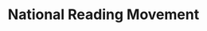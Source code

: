 ---
layout: homepage
title: National Reading Movement
description: Read More, Read Widely, Read Together
permalink: /
notification: 
sections:
    - hero:
        title: 
        subtitle: 
        background: /images/DBL Slider.png
        url: /contact-us/
        button: 
        key_highlights:
            - title: Grab a Book
              description: Borrow the reads in selected Grab vehicles. Find out more.
              url: /grab-a-book/
            - title: Coffee Meets Novel
              description: Get your free coffee with when you borrow an eBook/audiobook! Find out more.
              url: /cmn/
            - title: Book Clubs
              description: Keen to share your thoughts about the books you have read? Why not join a book club? Find out more.
              url: /initiatives/book-clubs/
    - infopic:
        title: Read@Work
        subtitle: Highlights
        description: Find out how you can incorporate reading habits in the workplace
        button: Learn More
        url: /read-at-work/
        image: /images/readwork.jpg
        alt: Read@Work
    - infopic:
        title: Book Recommendations, Reviews and More!
        subtitle: Highlights
        description: Make reading part of your lifestyle. Explore featured titles and author thoughts and more!
        button: Explore
        url: https://medium.com/publiclibrarysg
        image: /images/digital-skill-banner.jpg
        alt: Explore reads and more
    
---